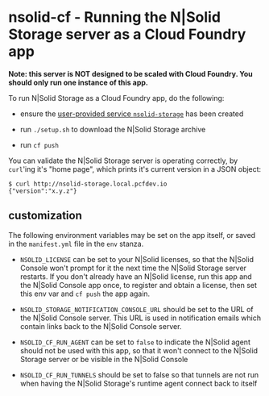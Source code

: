 nsolid-cf - Running the N|Solid Storage server as a Cloud Foundry app
================================================================================

**Note: this server is NOT designed to be scaled with Cloud Foundry.
You should only run one instance of this app.**

To run N|Solid Storage as a Cloud Foundry app, do the following:

* ensure the [user-provided service `nsolid-storage`][ups-nsolid-storage] has
  been created

* run `./setup.sh` to download the N|Solid Storage archive

* run `cf push`

You can validate the N|Solid Storage server is operating correctly, by
`curl`'ing it's "home page", which prints it's current version in a JSON
object:

    $ curl http://nsolid-storage.local.pcfdev.io
    {"version":"x.y.z"}


customization
--------------------------------------------------------------------------------

The following environment variables may be set on the app itself, or saved in
the `manifest.yml` file in the `env` stanza.

* `NSOLID_LICENSE` can be set to your N|Solid licenses, so that the N|Solid
  Console won't prompt for it the next time the N|Solid Storage server restarts.
  If you don't already have an N|Solid license, run this app and the N|Solid
  Console app once, to register and obtain a license, then set this env var
  and `cf push` the app again.

* `NSOLID_STORAGE_NOTIFICATION_CONSOLE_URL` should be set to the URL of the
  N|Solid Console server.  This URL is used in notification emails which
  contain links back to the N|Solid Console server.

* `NSOLID_CF_RUN_AGENT` can be set to `false` to indicate the N|Solid agent
  should not be used with this app, so that it won't connect to the N|Solid
  Storage server or be visible in the N|Solid Console

* `NSOLID_CF_RUN_TUNNELS` should be set to false so that tunnels are not run
  when having the N|Solid Storage's runtime agent connect back to itself


[N|Solid buildpack]: https://github.com/nodesource/nsolid-buildpack-cf-v2
[ups-nsolid-storage]: https://github.com/nodesource/nsolid-buildpack-cf-v2#user-provided-service-nsolid-storage

